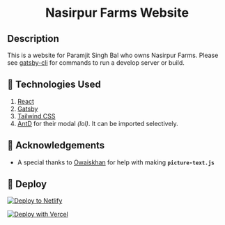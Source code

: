 <h1 align="center">
  Nasirpur Farms Website
</h1>

## Description

This is a website for Paramjit Singh Bal who owns Nasirpur Farms. Please see [gatsby-cli](https://www.gatsbyjs.com/docs/gatsby-cli/) for commands to run a develop server or build.

## 🚀 Technologies Used

1.  [React](https://reactjs.org/)
1.  [Gatsby](https://www.gatsbyjs.com/)
1.  [Tailwind CSS](https://tailwindcss.com/)
1.  [AntD](https://ant.design/) for their modal _(lol)_. It can be imported selectively.

## 🙏 Acknowledgements

- A special thanks to [Owaiskhan](https://github.com/owaiswiz) for help with making **`picture-text.js`**

## 💫 Deploy

[![Deploy to Netlify](https://www.netlify.com/img/deploy/button.svg)](https://app.netlify.com/start/deploy?repository=https://github.com/prabnur/nasirpur_web.git)

[![Deploy with Vercel](https://vercel.com/button)](https://vercel.com/import/project?template=https://github.com/prabnur/nasirpur_web.git)
